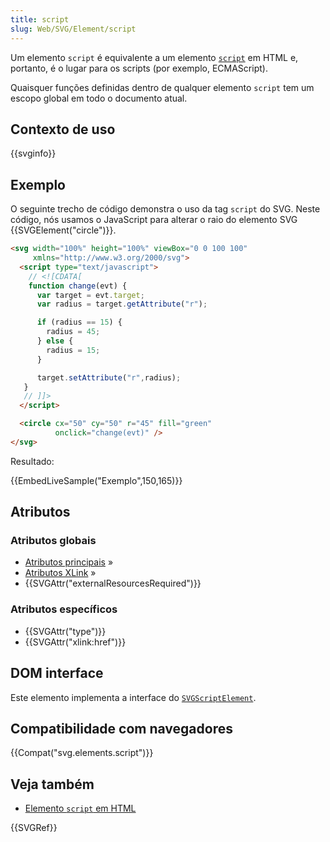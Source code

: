 ```yaml
---
title: script
slug: Web/SVG/Element/script
---
```


Um elemento `script` é equivalente a um elemento [`script`](/pt-BR/HTML/Element/Script) em HTML e, portanto, é o lugar para os scripts (por exemplo, ECMAScript).

Quaisquer funções definidas dentro de qualquer elemento `script` tem um escopo global em todo o documento atual.

## Contexto de uso

{{svginfo}}

## Exemplo

O seguinte trecho de código demonstra o uso da tag `script` do SVG. Neste código, nós usamos o JavaScript para alterar o raio do elemento SVG {{SVGElement("circle")}}.

```html
<svg width="100%" height="100%" viewBox="0 0 100 100"
     xmlns="http://www.w3.org/2000/svg">
  <script type="text/javascript">
    // <![CDATA[
    function change(evt) {
      var target = evt.target;
      var radius = target.getAttribute("r");

      if (radius == 15) {
        radius = 45;
      } else {
        radius = 15;
      }

      target.setAttribute("r",radius);
   }
   // ]]>
  </script>

  <circle cx="50" cy="50" r="45" fill="green"
          onclick="change(evt)" />
</svg>
```

Resultado:

{{EmbedLiveSample("Exemplo",150,165)}}

## Atributos

### Atributos globais

- [Atributos principais](/pt-BR/SVG/Attribute#Core) »
- [Atributos XLink](/pt-BR/SVG/Attribute#XLink) »
- {{SVGAttr("externalResourcesRequired")}}

### Atributos específicos

- {{SVGAttr("type")}}
- {{SVGAttr("xlink:href")}}

## DOM interface

Este elemento implementa a interface do [`SVGScriptElement`](/pt-BR/DOM/SVGScriptElement).

## Compatibilidade com navegadores

{{Compat("svg.elements.script")}}

## Veja também

- [Elemento `script` em HTML](/pt-BR/HTML/Element/Script)

{{SVGRef}}
